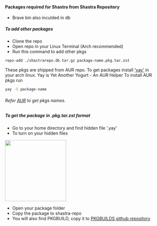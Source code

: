 #### Packages required for Shastra from Shastra Repository

- Brave bin also inculded in db

##### To add other packages
- Clone the repo
- Open repo in your Linux Terminal (Arch recommended)
- Run this command to add other pkgs

```sh
repo-add ./shastrarepo.db.tar.gz package-name.pkg.tar.zst
```

These pkgs are shipped from AUR repo.
To get packages install ['yay'](https://github.com/Jguer/yay) in your arch linux.
Yay is Yet Another Yogurt - An AUR Helper
To install AUR pkgs run
```sh
yay -S package-name
```
###### Refer [AUR](https://aur.archlinux.org/packages) to get pkgs names.

##### To get the package in .pkg.tar.zst format
- Go to your home directory and find hidden file '.yay'
- To turn on your hidden files 
<img src="https://i.ibb.co/NC8jVcZ/hiddenfiles.png" width="200px">

- Open your package folder
- Copy the package to shastra-repo
- You will also find PKGBUILD, copy it to [PKGBUILDS github repository](https://github.com/Shastra-OS/PKGBUILDS)
